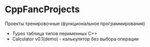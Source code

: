 # CppFancProjects
Проекты тренировочные (функциональное программирования)
- Types таблица типов перименных С++
- Calculator v0.1(demo) - калькулятор без выбора операции 
